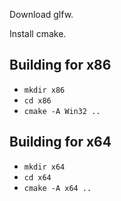 Download glfw.

Install cmake.

## Building for x86
- `mkdir x86`
- `cd x86`
- `cmake -A Win32 ..`

## Building for x64
- `mkdir x64`
- `cd x64`
- `cmake -A x64 ..`
